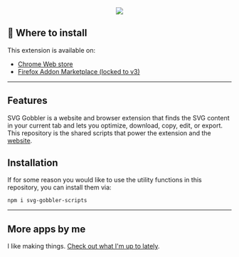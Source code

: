 <div align="center">
 <a href="https://svggobbler.com">
  <img src="https://github.com/rossmoody/svg-gobbler/raw/main/assets/local/read-me.png">
 </a>
 <br>
</div>

## 🚀 Where to install

This extension is available on:

- [Chrome Web store](https://chrome.google.com/webstore/detail/svg-gobbler/mpbmflcodadhgafbbakjeahpandgcbch)
- [Firefox Addon Marketplace (locked to v3)](https://addons.mozilla.org/firefox/addon/svg-gobbler/)

---

## Features

SVG Gobbler is a website and browser extension that finds the SVG content in your current tab and
lets you optimize, download, copy, edit, or export. This repository is the shared scripts that power
the extension and the [website](https://svggobbler.com).

## Installation

If for some reason you would like to use the utility functions in this repository, you can install
them via:

```
npm i svg-gobbler-scripts
```

---

## More apps by me

I like making things. [Check out what I'm up to lately](https://rossmoody.com).

